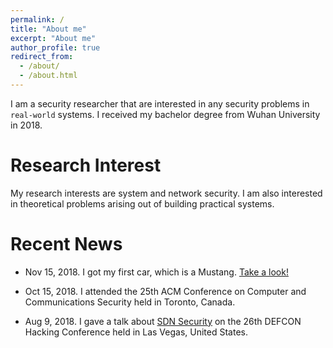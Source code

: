 ```yaml
---
permalink: /
title: "About me"
excerpt: "About me"
author_profile: true
redirect_from: 
  - /about/
  - /about.html
---
```


I am a security researcher that are interested in any security problems in ``real-world`` systems. I received my bachelor degree from Wuhan University in 2018.

Research Interest
====
My research interests are system and network security. I am also interested in theoretical problems arising out of building practical systems. 


Recent News
====
* Nov 15, 2018. I got my first car, which is a Mustang. [Take a look!](https://fxiao.me/files/mustang.jpg)

* Oct 15, 2018. I attended the 25th ACM Conference on Computer and Communications Security held in Toronto, Canada.

* Aug 9, 2018. I gave a talk about [SDN Security](https://fxiao.me/publications/defcon26) on the 26th DEFCON Hacking Conference held in Las Vegas, United States.





